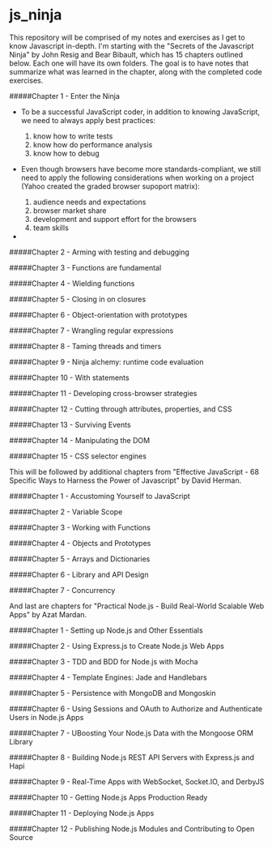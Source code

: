 # js_ninja

This repository will be comprised of my notes and exercises as I get to know Javascript in-depth.  I'm starting with the 
"Secrets of the Javascript Ninja" by John Resig and Bear Bibault, which has 15 chapters outlined below.  Each one will 
have its own folders.  The goal is to have notes that summarize what was learned in the chapter, along with the 
completed code exercises.  

#####Chapter 1 - Enter the Ninja

- To be a successful JavaScript coder, in addition to knowing JavaScript, we need to always apply best practices:
    1. know how to write tests
    2. know how do performance analysis
    3. know how to debug

- Even though browsers have become more standards-compliant, we still need to apply the following considerations when 
  working on a project (Yahoo created the graded browser supoport matrix):
    1. audience needs and expectations
    2. browser market share 
    3. development and support effort for the browsers
    4. team skills

- 

#####Chapter 2 - Arming with testing and debugging

#####Chapter 3 - Functions are fundamental

#####Chapter 4 - Wielding functions

#####Chapter 5 - Closing in on closures

#####Chapter 6 - Object-orientation with prototypes

#####Chapter 7 - Wrangling regular expressions

#####Chapter 8 - Taming threads and timers

#####Chapter 9 - Ninja alchemy: runtime code evaluation

#####Chapter 10 - With statements

#####Chapter 11 - Developing cross-browser strategies

#####Chapter 12 - Cutting through attributes, properties, and CSS

#####Chapter 13 - Surviving Events

#####Chapter 14 - Manipulating the DOM

#####Chapter 15 - CSS selector engines

This will be followed by additional chapters from "Effective JavaScript - 68 Specific Ways to Harness the Power of
Javascript" by David Herman.  

#####Chapter 1 - Accustoming Yourself to JavaScript

#####Chapter 2 - Variable Scope

#####Chapter 3 - Working with Functions

#####Chapter 4 - Objects and Prototypes

#####Chapter 5 - Arrays and Dictionaries

#####Chapter 6 - Library and API Design

#####Chapter 7 - Concurrency

And last are chapters for "Practical Node.js - Build Real-World Scalable Web Apps" by Azat Mardan.

#####Chapter 1 - Setting up Node.js and Other Essentials

#####Chapter 2 - Using Express.js to Create Node.js Web Apps

#####Chapter 3 - TDD and BDD for Node.js with Mocha

#####Chapter 4 - Template Engines:  Jade and Handlebars

#####Chapter 5 - Persistence with MongoDB and Mongoskin

#####Chapter 6 - Using Sessions and OAuth to Authorize and Authenticate Users in Node.js Apps

#####Chapter 7 - UBoosting Your Node.js Data with the Mongoose ORM Library

#####Chapter 8 - Building Node.js REST API Servers with Express.js and Hapi

#####Chapter 9 - Real-Time Apps with WebSocket, Socket.IO, and DerbyJS

#####Chapter 10 - Getting Node.js Apps Production Ready

#####Chapter 11 - Deploying Node.js Apps

#####Chapter 12 - Publishing Node.js Modules and Contributing to Open Source
